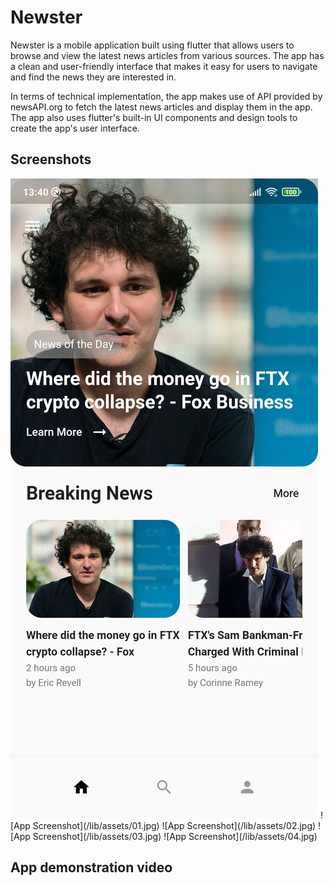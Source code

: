
# Newster

Newster is a mobile application built using flutter that allows users to browse and view the latest news articles from various sources. The app has a clean and user-friendly interface that makes it easy for users to navigate and find the news they are interested in.

In terms of technical implementation, the app makes use of API provided by newsAPI.org to fetch the latest news articles and display them in the app. The app also uses flutter's built-in UI components and design tools to create the app's user interface.
## Screenshots
<img src="/lib/assets/01.jpg" alt="01" title="Home Page">
![App Screenshot](/lib/assets/01.jpg)
![App Screenshot](/lib/assets/02.jpg)
![App Screenshot](/lib/assets/03.jpg)
![App Screenshot](/lib/assets/04.jpg)

## App demonstration video



